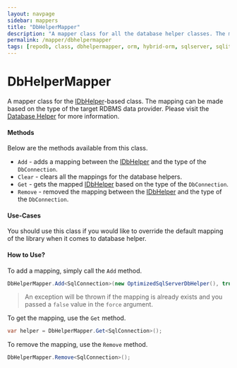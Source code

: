 ```yaml
---
layout: navpage
sidebar: mappers
title: "DbHelperMapper"
description: "A mapper class for all the database helper classes. The mapping can be made based on the type of the target RDBMS data provider."
permalink: /mapper/dbhelpermapper
tags: [repodb, class, dbhelpermapper, orm, hybrid-orm, sqlserver, sqlite, mysql, postgresql]
---
```


# DbHelperMapper

A mapper class for the [IDbHelper](/interface/idbhelper)-based class. The mapping can be made based on the type of the target RDBMS data provider. Please visit the [Database Helper](/extensibility/databasehelper) for more information.

#### Methods

Below are the methods available from this class.

- `Add` - adds a mapping between the [IDbHelper](/interface/idbhelper) and the type of the `DbConnection`.
- `Clear` - clears all the mappings for the database helpers.
- `Get` - gets the mapped [IDbHelper](/interface/idbhelper) based on the type of the `DbConnection`.
- `Remove` - removed the mapping between the [IDbHelper](/interface/idbhelper) and the type of the `DbConnection`.

#### Use-Cases

You should use this class if you would like to override the default mapping of the library when it comes to database helper.

#### How to Use?

To add a mapping, simply call the `Add` method.

```csharp
DbHelperMapper.Add<SqlConnection>(new OptimizedSqlServerDbHelper(), true);
```

> An exception will be thrown if the mapping is already exists and you passed a `false` value in the `force` argument.

To get the mapping, use the `Get` method.

```csharp
var helper = DbHelperMapper.Get<SqlConnection>();
```

To remove the mapping, use the `Remove` method.

```csharp
DbHelperMapper.Remove<SqlConnection>();
```

